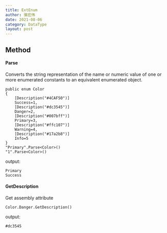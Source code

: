 ```yaml
---
title: ExtEnum
author: 骆宏伟
date: 2021-08-06
category: DataType
layout: post
---
```


## Method

#### Parse
Converts the string representation of the name or numeric value of one or more enumerated constants to an equivalent enumerated object.
```
public enum Color
{
    [Description("#4CAF50")]
    Success=1,
    [Description("#dc3545")]
    Danger=2,
    [Description("#007bff")]
    Primary=3,
    [Description("#ffc107")]
    Warning=4,
    [Description("#17a2b8")]
    Info=5
}
"Primary".Parse<Color>()
"1".Parse<Color>()
```
output:
```
Primary
Success
```

#### GetDescription
Get assembly attribute
```
Color.Danger.GetDescription()
```
output:
```
#dc3545
```